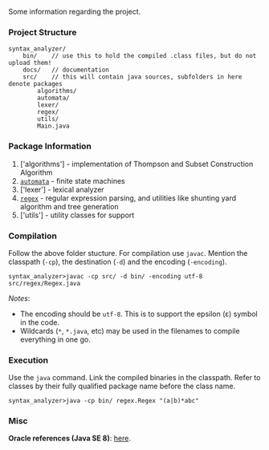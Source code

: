 Some information regarding the project.

### Project Structure 

```
syntax_analyzer/
    bin/    // use this to hold the compiled .class files, but do not upload them!
    docs/   // documentation
    src/    // this will contain java sources, subfolders in here denote packages
        algorithms/
        automata/
        lexer/
        regex/
        utils/
        Main.java
```

### Package Information

1. ['algorithms'] - implementation of Thompson and Subset Construction Algorithm
2. [`automata`](docs/automata.md) - finite state machines
3. ['lexer'] - lexical analyzer
4. [`regex`](docs/regex.md) - regular expression parsing, and utilities like shunting yard algorithm and tree generation
5. ['utils'] - utility classes for support

### Compilation

Follow the above folder stucture. For compilation use `javac`. Mention the classpath (`-cp`), the destination (`-d`) and the encoding (`-encoding`).

```
syntax_analyzer>javac -cp src/ -d bin/ -encoding utf-8 src/regex/Regex.java
```

*Notes*: 

- The encoding should be `utf-8`. This is to support the epsilon (ε) symbol in the code.
- Wildcards (`*`, `*.java`, etc) may be used in the filenames to compile everything in one go.

### Execution

Use the `java` command. Link the compiled binaries in the classpath. Refer to classes by their fully qualified package name before the class name.

```
syntax_analyzer>java -cp bin/ regex.Regex "(a|b)*abc"
```

### Misc

**Oracle references (Java SE 8)**: [here](https://docs.oracle.com/javase/8/docs/technotes/tools/#basic).
